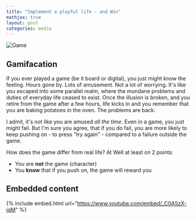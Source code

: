 ```yaml
---
title: "Implement a playful life - and Win"
mathjax: true
layout: post
categories: media
---
```


![Game](/assets/game_pic.png)

## Gamifacation

If you ever played a game (be it board or digital), you just might know the feeling. Hours gone by. Lots of amusement. Not a lot of worrying. It's like you escaped into some parallel realm, where the mundane problems and duties of everyday life ceased to exist. Once the illusion is broken, and you retire from the game after a few hours, life kicks in and you remember that you are baking potatoes in the oven. The problems are back.

I admit, it's not like you are amused *all the time*. Even in a game, you just might fail. But I'm sure you agree, that if you do fail, you are more likely to keep pushing on - to press "try again" - compared to a failure outside the game.

How does the game differ from real life? At Well at least on 2 points:

* You are **not** the game (character)
* You **know** that if you push on, the game will reward you

## Embedded content

{% include embed.html url="https://www.youtube.com/embed/_C0A5zX-iqM" %}
